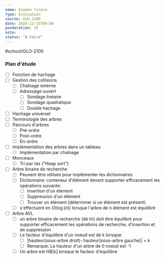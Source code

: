 ```yaml
---
name: Examen finale
type: Evaluation
course: GLO-2100
date: 2024-12-15T09:00
ponderation: 35
note:
status: "À Faire"
---
```

#school/GLO-2100 


### Plan d'étude

- [ ] Fonction de hachage
- [ ] Gestion  des collisions
    - [ ] Chaînage externe
    - [ ] Adressage ouvert
        - [ ] Sondage linéaire
        - [ ] Sondage quadratique
        - [ ] Double hachage
- [ ] Hachage universel
- [ ] Terminologie des arbres
- [ ] Parcours d'arbres
    - [ ] Pré-ordre
    - [ ] Post-ordre
    - [ ] En-ordre
- [ ] Implémentation des arbres dans un tableau
    - [ ] Implémentation par chaînage
- [ ] Monceaux
    - [ ] Tri par tas ("Heap sort")
- [ ] Arbre binaire de recherche
    - [ ] Peuvent être utilisés pour implémenter les dictionnaires
    - [ ] Dictionnaire: conteneur d'élément devant supporter efficacement les opérations suivante:
        - [ ] Insertion d'un élément
        - [ ] Suppression d'un élément
        - [ ] Trouver un élément (déterminer si un élément est présent)
    - [ ] s'effectuent en $O (\log(n))$ lorsque l'arbre de n élément est équilibré
- [ ] Arbre AVL
    - [ ] un arbre binaire de recherche (de tri) doit être équilibré pour supporter efficacement les opérations de recherche, d'insertion et de suppression
    - [ ] Le facteur d'équilibre d'un noeud est de k lorsque:
        - [ ] |hauteur(sous-arbre droit)- hauteur(sous-arbre gauche)| = k
        - [ ] Remarque: La hauteur d'un arbre de 0 noeud est  -1
    - [ ] Un arbre est HB[k] lorsque le facteur d'équilibre